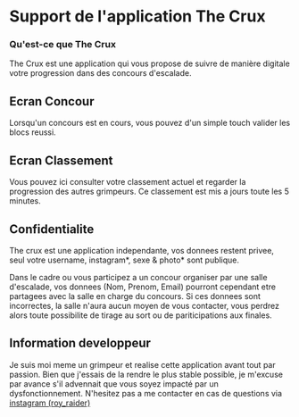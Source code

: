 # Support de l'application The Crux

### Qu'est-ce que The Crux

The Crux est une application qui vous propose de suivre de manière digitale votre progression dans des concours d'escalade.

## Ecran Concour

Lorsqu'un concours est en cours, vous pouvez d'un simple touch valider les blocs reussi.

## Ecran Classement

Vous pouvez ici consulter votre classement actuel et regarder la progression des autres grimpeurs.
Ce classement est mis a jours toute les 5 minutes.

## Confidentialite

The crux est une application independante, vos donnees restent privee, seul votre username, instagram*, sexe & photo* sont publique.

Dans le cadre ou vous participez a un concour organiser par une salle d'escalade, vos donnees (Nom, Prenom, Email) pourront cependant etre partagees avec la salle en charge du concours. Si ces donnees sont incorrectes, la salle n'aura aucun moyen de vous contacter, vous perdrez alors toute possibilite de tirage au sort ou de pariticipations aux finales.

## Information developpeur

Je suis moi meme un grimpeur et realise cette application avant tout par passion. 
Bien que j'essais de la rendre le plus stable possible, je m'excuse par avance s'il advennait que vous soyez impacté par un dysfonctionnement. N'hesitez pas a me contacter en cas de questions via [instagram (roy_raider)](https://www.instagram.com/roy_raider/)
